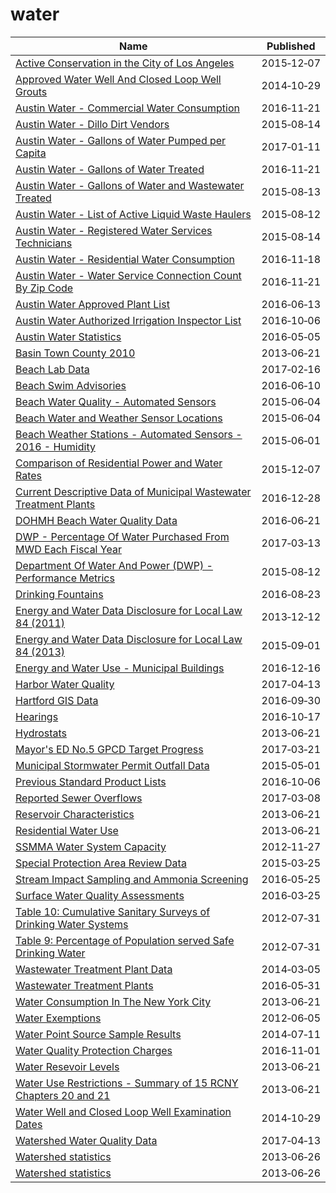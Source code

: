 # water

Name | Published
---- | ---------
[Active Conservation in the City of Los Angeles](../datasets/txn4-36ky.md) | 2015&#x2011;12&#x2011;07
[Approved Water Well And Closed Loop Well Grouts](../datasets/xt2m-hy2h.md) | 2014&#x2011;10&#x2011;29
[Austin Water - Commercial Water Consumption](../datasets/5h9c-wmds.md) | 2016&#x2011;11&#x2011;21
[Austin Water - Dillo Dirt Vendors](../datasets/8ih9-dnxa.md) | 2015&#x2011;08&#x2011;14
[Austin Water - Gallons of Water Pumped per Capita](../datasets/wfm8-s7zc.md) | 2017&#x2011;01&#x2011;11
[Austin Water - Gallons of Water Treated](../datasets/xtim-9ehs.md) | 2016&#x2011;11&#x2011;21
[Austin Water - Gallons of Water and Wastewater Treated](../datasets/m4wb-q5fa.md) | 2015&#x2011;08&#x2011;13
[Austin Water - List of Active Liquid Waste Haulers](../datasets/pbam-er2r.md) | 2015&#x2011;08&#x2011;12
[Austin Water - Registered Water Services Technicians](../datasets/eyec-w6nz.md) | 2015&#x2011;08&#x2011;14
[Austin Water - Residential Water Consumption](../datasets/sxk7-7k6z.md) | 2016&#x2011;11&#x2011;18
[Austin Water - Water Service Connection Count By Zip Code](../datasets/uizf-mcbc.md) | 2016&#x2011;11&#x2011;21
[Austin Water Approved Plant List](../datasets/82dq-nkpk.md) | 2016&#x2011;06&#x2011;13
[Austin Water Authorized Irrigation Inspector List](../datasets/dhvz-stgx.md) | 2016&#x2011;10&#x2011;06
[Austin Water Statistics](../datasets/87qq-mkwq.md) | 2016&#x2011;05&#x2011;05
[Basin Town County 2010](../datasets/9akp-irxz.md) | 2013&#x2011;06&#x2011;21
[Beach Lab Data](../datasets/2ivx-z93u.md) | 2017&#x2011;02&#x2011;16
[Beach Swim Advisories](../datasets/t62e-8nvc.md) | 2016&#x2011;06&#x2011;10
[Beach Water Quality - Automated Sensors](../datasets/qmqz-2xku.md) | 2015&#x2011;06&#x2011;04
[Beach Water and Weather Sensor Locations](../datasets/g3ip-u8rb.md) | 2015&#x2011;06&#x2011;04
[Beach Weather Stations - Automated Sensors - 2016 - Humidity](../datasets/7edu-s3u7.md) | 2015&#x2011;06&#x2011;01
[Comparison of Residential Power and Water Rates](../datasets/mnrz-a5vv.md) | 2015&#x2011;12&#x2011;07
[Current Descriptive Data of Municipal Wastewater Treatment Plants](../datasets/g5a2-qa6a.md) | 2016&#x2011;12&#x2011;28
[DOHMH Beach Water Quality Data](../datasets/2xir-kwzz.md) | 2016&#x2011;06&#x2011;21
[DWP - Percentage Of Water Purchased From MWD Each Fiscal Year](../datasets/8yaq-2fpu.md) | 2017&#x2011;03&#x2011;13
[Department Of Water And Power (DWP) - Performance Metrics](../datasets/skwd-zszg.md) | 2015&#x2011;08&#x2011;12
[Drinking Fountains](../datasets/ph76-k6qa.md) | 2016&#x2011;08&#x2011;23
[Energy and Water Data Disclosure for Local Law 84 (2011)](../datasets/q39e-7gbs.md) | 2013&#x2011;12&#x2011;12
[Energy and Water Data Disclosure for Local Law 84 (2013)](../datasets/rgfe-8y2z.md) | 2015&#x2011;09&#x2011;01
[Energy and Water Use - Municipal Buildings](../datasets/8m62-bye6.md) | 2016&#x2011;12&#x2011;16
[Harbor Water Quality](../datasets/5uug-f49n.md) | 2017&#x2011;04&#x2011;13
[Hartford GIS Data](../datasets/9t3u-k43z.md) | 2016&#x2011;09&#x2011;30
[Hearings](../datasets/s7dz-xhcs.md) | 2016&#x2011;10&#x2011;17
[Hydrostats](../datasets/9vgt-yx2p.md) | 2013&#x2011;06&#x2011;21
[Mayor's ED No.5 GPCD Target Progress](../datasets/ubph-b4it.md) | 2017&#x2011;03&#x2011;21
[Municipal Stormwater Permit Outfall Data](../datasets/d958-q2ci.md) | 2015&#x2011;05&#x2011;01
[Previous Standard Product Lists](../datasets/askc-vuqf.md) | 2016&#x2011;10&#x2011;06
[Reported Sewer Overflows](../datasets/3rgd-zjxx.md) | 2017&#x2011;03&#x2011;08
[Reservoir Characteristics](../datasets/nckr-g5w7.md) | 2013&#x2011;06&#x2011;21
[Residential Water Use](../datasets/xqzj-nd8g.md) | 2013&#x2011;06&#x2011;21
[SSMMA Water System Capacity](../datasets/vj9h-5kps.md) | 2012&#x2011;11&#x2011;27
[Special Protection Area Review Data](../datasets/p4x2-jhaf.md) | 2015&#x2011;03&#x2011;25
[Stream Impact Sampling and Ammonia Screening](../datasets/39h2-7kjs.md) | 2016&#x2011;05&#x2011;25
[Surface Water Quality Assessments](../datasets/f8kb-whqm.md) | 2016&#x2011;03&#x2011;25
[Table 10: Cumulative Sanitary Surveys of Drinking Water Systems](../datasets/x38n-w8un.md) | 2012&#x2011;07&#x2011;31
[Table 9: Percentage of Population served Safe Drinking Water](../datasets/h53f-wetv.md) | 2012&#x2011;07&#x2011;31
[Wastewater Treatment Plant Data](../datasets/473p-afgy.md) | 2014&#x2011;03&#x2011;05
[Wastewater Treatment Plants](../datasets/2v6p-juki.md) | 2016&#x2011;05&#x2011;31
[Water Consumption In The New York City](../datasets/ia2d-e54m.md) | 2013&#x2011;06&#x2011;21
[Water Exemptions](../datasets/8k9i-ia3x.md) | 2012&#x2011;06&#x2011;05
[Water Point Source Sample Results](../datasets/eqs6-savc.md) | 2014&#x2011;07&#x2011;11
[Water Quality Protection Charges](../datasets/97f6-dhn4.md) | 2016&#x2011;11&#x2011;01
[Water Resevoir Levels](../datasets/zkky-n5j3.md) | 2013&#x2011;06&#x2011;21
[Water Use Restrictions - Summary of 15 RCNY Chapters 20 and 21](../datasets/27vb-augk.md) | 2013&#x2011;06&#x2011;21
[Water Well and Closed Loop Well Examination Dates](../datasets/n5tw-n2kr.md) | 2014&#x2011;10&#x2011;29
[Watershed Water Quality Data](../datasets/y43c-5n92.md) | 2017&#x2011;04&#x2011;13
[Watershed statistics](../datasets/z4kf-gt4n.md) | 2013&#x2011;06&#x2011;26
[Watershed statistics](../datasets/z4kf-gt4n.md) | 2013&#x2011;06&#x2011;26

